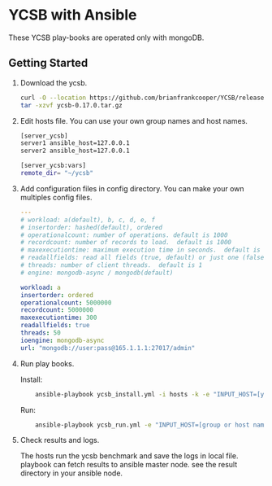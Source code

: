 

YCSB with Ansible
====================================
These YCSB play-books are operated only with mongoDB.

Getting Started
---------------
1. Download the ycsb.
     ```sh
     curl -O --location https://github.com/brianfrankcooper/YCSB/releases/download/0.17.0/ycsb-0.17.0.tar.gz
     tar -xzvf ycsb-0.17.0.tar.gz
     ```

2. Edit hosts file. You can use your own group names and host names.
    ```sh
    [server_ycsb]
    server1 ansible_host=127.0.0.1 
    server2 ansible_host=127.0.0.1 

    [server_ycsb:vars]
    remote_dir= "~/ycsb"
    ```
3. Add configuration files in config directory. You can make your own multiples config files.
    ```yaml
    ---
    # workload: a(default), b, c, d, e, f
    # insertorder: hashed(default), ordered
    # operationalcount: number of operations. default is 1000
    # recordcount: number of records to load.  default is 1000
    # maxexecutiontime: maximum execution time in seconds.  default is 60
    # readallfields: read all fields (true, default) or just one (false)
    # threads: number of client threads.  default is 1
    # engine: mongodb-async / mongodb(default)

    workload: a
    insertorder: ordered
    operationalcount: 5000000
    recordcount: 5000000
    maxexecutiontime: 300
    readallfields: true
    threads: 50
    ioengine: mongodb-async
    url: "mongodb://user:pass@165.1.1.1:27017/admin"
    ```
4. Run play books.

    Install:
    ```sh
    	ansible-playbook ycsb_install.yml -i hosts -k -e "INPUT_HOST=[your own group or host]"
    ```

    Run:
    ```sh
    	ansible-playbook ycsb_run.yml -e "INPUT_HOST=[group or host name], CONFIG_FILE=[config file name]"

    ```
5. Check results and logs.

    The hosts run the ycsb benchmark and save the logs in local file. playbook can fetch results to ansible master node. see the result directory in your ansible node.
